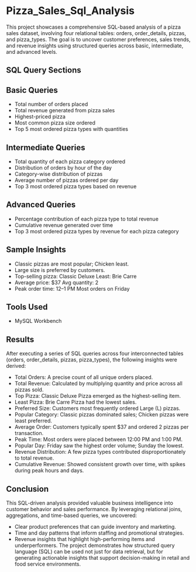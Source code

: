 # Pizza_Sales_Sql_Analysis
This project showcases a comprehensive SQL-based analysis of a pizza sales dataset, involving four relational tables: orders, order_details, pizzas, and pizza_types. The goal is to uncover customer preferences, sales trends, and revenue insights using structured queries across basic, intermediate, and advanced levels.
## SQL Query Sections
## Basic Queries
- Total number of orders placed
- Total revenue generated from pizza sales
- Highest-priced pizza
- Most common pizza size ordered
- Top 5 most ordered pizza types with quantities
## Intermediate Queries
- Total quantity of each pizza category ordered
- Distribution of orders by hour of the day
- Category-wise distribution of pizzas
- Average number of pizzas ordered per day
- Top 3 most ordered pizza types based on revenue
## Advanced Queries
- Percentage contribution of each pizza type to total revenue
- Cumulative revenue generated over time
- Top 3 most ordered pizza types by revenue for each pizza category

## Sample Insights
- Classic pizzas are most popular; Chicken least.
- Large size is preferred by customers.
- Top-selling pizza: Classic Deluxe  Least: Brie Carre
- Average price: $37  Avg quantity: 2
- Peak order time: 12–1 PM  Most orders on Friday

 ## Tools Used
 
- MySQL Workbench

## Results
  After executing a series of SQL queries across four interconnected tables (orders,  order_details, pizzas, pizza_types), the following insights were derived:
- Total Orders: A precise count of all unique orders placed.
- Total Revenue: Calculated by multiplying quantity and price across all pizzas sold.
- Top Pizza: Classic Deluxe Pizza emerged as the highest-selling item.
- Least Pizza: Brie Carre Pizza had the lowest sales.
- Preferred Size: Customers most frequently ordered Large (L) pizzas.
- Popular Category: Classic pizzas dominated sales; Chicken pizzas were least preferred.
- Average Order: Customers typically spent $37 and ordered 2 pizzas per transaction.
- Peak Time: Most orders were placed between 12:00 PM and 1:00 PM.
- Popular Day: Friday saw the highest order volume; Sunday the lowest.
- Revenue Distribution: A few pizza types contributed disproportionately to total revenue.
- Cumulative Revenue: Showed consistent growth over time, with spikes during peak hours and days.


## Conclusion 
This SQL-driven analysis provided valuable business intelligence into customer behavior and sales performance. By leveraging relational joins, aggregations, and time-based queries, we uncovered:
- Clear product preferences that can guide inventory and marketing.
- Time and day patterns that inform staffing and promotional strategies.
- Revenue insights that highlight high-performing items and underperformers.
The project demonstrates how structured query language (SQL) can be used not just for data retrieval, but for generating actionable insights that support decision-making in retail and food service environments.

